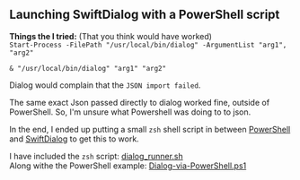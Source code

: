 ## Launching SwiftDialog with a PowerShell script

**Things the I tried:** (That you think would have worked)  
`Start-Process -FilePath "/usr/local/bin/dialog" -ArgumentList "arg1", "arg2"`  

`& "/usr/local/bin/dialog" "arg1" "arg2"`  

Dialog would complain that the `JSON import failed`.  

The same exact Json passed directly to dialog worked fine, outside of PowerShell. So, I'm unsure what Powershell was doing to to json.


In the end, I ended up putting a small `zsh` shell script in between [PowerShell](https://learn.microsoft.com/en-us/powershell/) and [SwiftDialog](https://github.com/swiftDialog/swiftDialog) to get this to work.  

I have included the `zsh` script: [dialog_runner.sh](./dialog_runner.sh)  
Along withe the PowerShell example: [Dialog-via-PowerShell.ps1](./Dialog-via-PowerShell.ps1)

